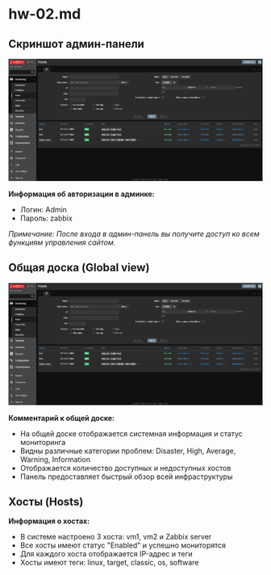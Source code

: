 # hw-02.md

## Скриншот админ-панели

![Скриншот админ-панели](screenshots/zabbix_dashboard.png)

**Информация об авторизации в админке:**
- Логин: Admin
- Пароль: zabbix

*Примечание: После входа в админ-панель вы получите доступ ко всем функциям управления сайтом.*

## Общая доска (Global view)

![Общая доска Zabbix](screenshots/zabbix_dashboard.png)

**Комментарий к общей доске:**
- На общей доске отображается системная информация и статус мониторинга
- Видны различные категории проблем: Disaster, High, Average, Warning, Information
- Отображается количество доступных и недоступных хостов
- Панель предоставляет быстрый обзор всей инфраструктуры

## Хосты (Hosts)

**Информация о хостах:**
- В системе настроено 3 хоста: vm1, vm2 и Zabbix server
- Все хосты имеют статус "Enabled" и успешно мониторятся
- Для каждого хоста отображается IP-адрес и теги
- Хосты имеют теги: linux, target, classic, os, software